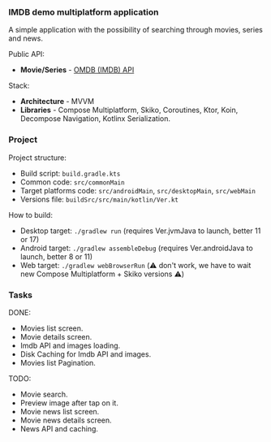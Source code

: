 ### IMDB demo multiplatform application

A simple application with the possibility of searching through movies, series and news.

Public API:
- **Movie/Series** - [OMDB (IMDB) API](https://www.omdbapi.com/ "OMDB API")

Stack:
- **Architecture** - MVVM
- **Libraries** - Compose Multiplatform, Skiko, Coroutines, Ktor, Koin, Decompose Navigation,  Kotlinx Serialization.

### Project

Project structure:
- Build script: `build.gradle.kts`
- Common code: `src/commonMain`
- Target platforms code: `src/androidMain`, `src/desktopMain`, `src/webMain`
- Versions file: `buildSrc/src/main/kotlin/Ver.kt`

How to build:
- Desktop target: `./gradlew run` (requires Ver.jvmJava to launch, better 11 or 17)
- Android target: `./gradlew assembleDebug` (requires Ver.androidJava to launch, better 8 or 11)
- Web target: `./gradlew webBrowserRun` (⚠️ don't work, we have to wait new Compose Multiplatform + Skiko versions ⚠️)

### Tasks

DONE:
- Movies list screen.
- Movie details screen.
- Imdb API and images loading.
- Disk Caching for Imdb API and images.
- Movies list Pagination.

TODO:
- Movie search.
- Preview image after tap on it.
- Movie news list screen.
- Movie news details screen.
- News API and caching.

